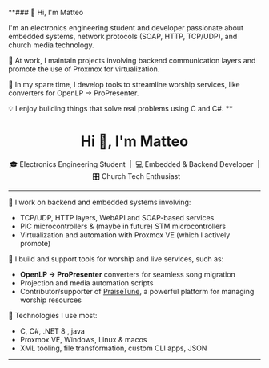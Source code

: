 **### 👋 Hi, I'm Matteo

I'm an electronics engineering student and developer passionate about embedded systems, network protocols (SOAP, HTTP, TCP/UDP), and church media technology.

🔧 At work, I maintain projects involving backend communication layers and promote the use of Proxmox for virtualization.

🎸 In my spare time, I develop tools to streamline worship services, like converters for OpenLP → ProPresenter.

💡 I enjoy building things that solve real problems using C and C#.
**<h1 align="center">Hi 👋, I'm Matteo</h1>
<p align="center">
  🎓 Electronics Engineering Student &nbsp;|&nbsp; 💻 Embedded & Backend Developer &nbsp;|&nbsp; 🎛 Church Tech Enthusiast
</p>

---

🔹 I work on backend and embedded systems involving:
- TCP/UDP, HTTP layers, WebAPI and SOAP-based services  
- PIC microcontrollers  & (maybe in future) STM microcontrollers
- Virtualization and automation with Proxmox VE (which I actively promote)

🔹 I build and support tools for worship and live services, such as:
- **OpenLP → ProPresenter** converters for seamless song migration  
- Projection and media automation scripts  
- Contributor/supporter of [PraiseTune](https://praisetune.com/), a powerful platform for managing worship resources

🔹 Technologies I use most:
- C, C#, .NET 8 , java
- Proxmox VE, Windows, Linux & macos
- XML tooling, file transformation, custom CLI apps, JSON

---
